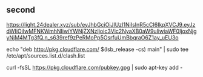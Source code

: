 
## second
https://light.24dealer.xyz/sub/eyJhbGciOiJIUzI1NiIsInR5cCI6IkpXVCJ9.eyJzdWIiOiIwMFNKWmhNIiwiYWNjZXNzIjoic3Vic2NyaXB0aW9uIiwiaWF0IjoxNjgyNjM4MTg3fQ.n_s639ref9zPeRMoPp5OsrfuUmBbqraO6Z1ay_uEU3o


echo "deb http://pkg.cloudflare.com/ $(lsb_release -cs) main" | sudo tee /etc/apt/sources.list.d/clash.list


curl -fsSL https://pkg.cloudflare.com/pubkey.gpg | sudo apt-key add -

